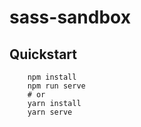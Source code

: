 # sass-sandbox

## Quickstart
```
    npm install 
    npm run serve
    # or 
    yarn install
    yarn serve
```